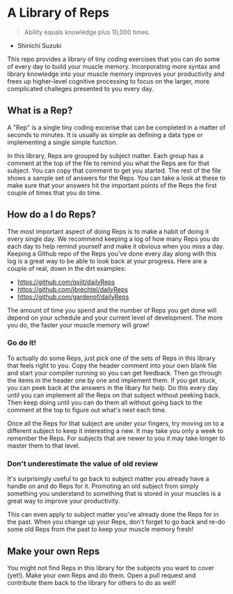 # A Library of Reps

> Ability equals knowledge plus 10,000 times.
- Shinichi Suzuki

This repo provides a library of tiny coding exercises that you can do some of
every day to build your muscle memory. Incorporating more syntax and library
knowledge into your muscle memory improves your productivity and frees up
higher-level cognitive processing to focus on the larger, more complicated
challeges presented to you every day.

## What is a Rep?

A "Rep" is a single tiny coding excerise that can be completed in a matter
of seconds to minutes. It is usually as simple as defining a data type or
implementing a single simple function.

In this library, Reps are grouped by subject matter. Each group has a comment
at the top of the file to remind you what the Reps are for that subject. You
can copy that comment to get you started. The rest of the file shows a sample
set of answers for the Reps. You can take a look at these to make sure that
your answers hit the important points of the Reps the first couple of times
that you do time.

## How do a I do Reps?

The most important aspect of doing Reps is to make a habit of doing it every
single day. We recommend keeping a log of how many Reps you do each day to
help remind yourself and make it obvious when you miss a day. Keeping a Github
repo of the Reps you've done every day along with this log is a great way to
be able to look back at your progress. Here are a couple of real, down in the
dirt examples:

* https://github.com/qxjit/dailyReps
* https://github.com/jbrechtel/dailyReps
* https://github.com/gardenof/dailyReps

The amount of time you spend and the number of Reps you get done will depend
on your schedule and your current level of development. The more you do, the
faster your muscle memory will grow!

### Go do it!

To actually do some Reps, just pick one of the sets of Reps in this library
that feels right to you. Copy the header comment into your own blank file and
start your compiler running so you can get feedback. Then go through the items
in the header one by one and implement them. If you get stuck, you can peek
back at the answers in the libary for help. Do this every day until you can
implement all the Reps on that subject without peeking back. Then keep doing
until you can do them all without going back to the comment at the top to
figure out what's next each time.

Once all the Reps for that subject are under your fingers, try moving on to a
different subject to keep it interesting a new. It may take you only a week
to remember the Reps. For subjects that are newer to you it may take longer to
master them to that level.

### Don't underestimate the value of old review

It's surprisingly useful to go back to subject matter you already have a handle
on and do Reps for it. Promoting an old subject from simply something you
understand to something that is stored in your muscles is a great way to
improve your productivity.

This can even apply to subject matter you've already done the Reps for in the
past. When you change up your Reps, don't forget to go back and re-do some old
Reps from the past to keep your muscle memory fresh!

## Make your own Reps

You might not find Reps in this library for the subjects you want to cover
(yet!). Make your own Reps and do them. Open a pull request and contribute them
back to the library for others to do as well!


